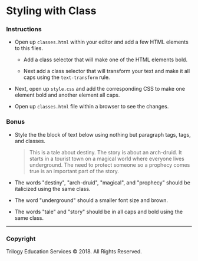 # Styling with Class

### Instructions

- Open up `classes.html` within your editor and add a few HTML elements to this files.

  - Add a class selector that will make one of the HTML elements bold.

  - Next add a class selector that will transform your text and make it all caps using the `text-transform` rule.

- Next, open up `style.css` and add the corresponding CSS to make one element bold and another element all caps.

- Open up `classes.html` file within a browser to see the changes.

### Bonus

- Style the the block of text below using nothing but paragraph tags, [<span>](https://www.w3schools.com/tags/tag_span.asp) tags, and classes.

  > This is a tale about destiny. The story is about an arch-druid. It starts in a tourist town on a magical world where everyone lives underground. The need to protect someone so a prophecy comes true is an important part of the story.

- The words "destiny", "arch-druid", "magical", and "prophecy" should be italicized using the same class.

- The word "underground" should a smaller font size and brown.

- The words "tale" and "story" should be in all caps and bold using the same class.

---

### Copyright

Trilogy Education Services © 2018. All Rights Reserved.
